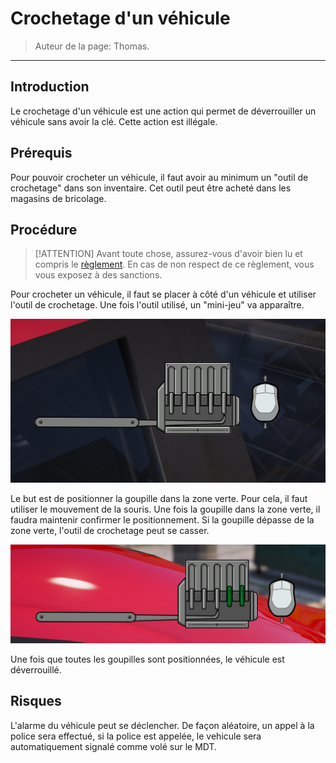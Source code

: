 # Crochetage d'un véhicule

> Auteur de la page: Thomas.

---

## Introduction

Le crochetage d'un véhicule est une action qui permet de déverrouiller un véhicule sans avoir la clé. Cette action est illégale.

## Prérequis

Pour pouvoir crocheter un véhicule, il faut avoir au minimum un "outil de crochetage" dans son inventaire. Cet outil peut être acheté dans les magasins de bricolage.

## Procédure

> [!ATTENTION] Avant toute chose, assurez-vous d'avoir bien lu et compris le [règlement](life/rules/dark?id=vol-et-trafic-de-véhicules). En cas de non respect de ce règlement, vous vous exposez à des sanctions.

Pour crocheter un véhicule, il faut se placer à côté d'un véhicule et utiliser l'outil de crochetage. Une fois l'outil utilisé, un "mini-jeu" va apparaître.

![Crochetage](../../../_media/life/guides/dark/lockpicking/lockpicking.png)

Le but est de positionner la goupille dans la zone verte. Pour cela, il faut utiliser le mouvement de la souris. Une fois la goupille dans la zone verte, il faudra maintenir confirmer le positionnement. Si la goupille dépasse de la zone verte, l'outil de crochetage peut se casser.

![Crochetage](../../../_media/life/guides/dark/lockpicking/lockpicking2.png)

Une fois que toutes les goupilles sont positionnées, le véhicule est déverrouillé.



## Risques

L'alarme du véhicule peut se déclencher. De façon aléatoire, un appel à la police sera effectué, si la police est appelée, le vehicule sera automatiquement signalé comme volé sur le MDT.




